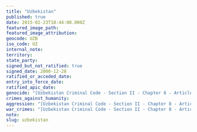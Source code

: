 ```yaml
---
title: "Uzbekistan"
published: true
date: 2015-02-23T18:44:00.000Z
featured_image_path:
featured_image_attribution:
geocode: UZB
iso_code: UZ
internal_note:
territory:
state_party:
signed_but_not_ratified: true
signed_date: 2000-12-28
ratified_or_acceded_date:
entry_into_force_date:
ratified_apic_date:
genocide: "[Uzbekistan Criminal Code - Section II - Chapter 8 - Article 153](https://iccdb.hrlc.net/data/doc/200/keyword/46/)"
crimes_against_humanity:
aggression: "[Uzbekistan Criminal Code - Section II - Chapter 8 - Article 151](https://iccdb.hrlc.net/data/doc/200/keyword/1/)"
war_crimes: "[Uzbekistan Criminal Code - Section II - Chapter 8 - Article 152](https://iccdb.hrlc.net/data/doc/200/keyword/145/)"
note:
slug: uzbekistan
---
```

